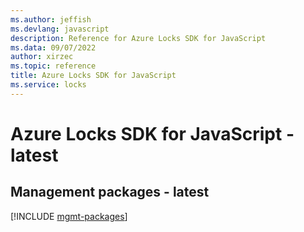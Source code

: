 ```yaml
---
ms.author: jeffish
ms.devlang: javascript
description: Reference for Azure Locks SDK for JavaScript
ms.data: 09/07/2022
author: xirzec
ms.topic: reference
title: Azure Locks SDK for JavaScript
ms.service: locks
---
```

# Azure Locks SDK for JavaScript - latest

## Management packages - latest
[!INCLUDE [mgmt-packages](locks-mgmt-index.md)]